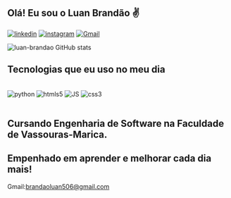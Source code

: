 ## Olá! Eu sou o Luan Brandão ✌️

[![linkedin](https://img.shields.io/badge/LinkedIn-0077B5?style=for-the-badge&logo=linkedin&logoColor=white)](https://www.linkedin.com/in/luan-brandao-a343b224b/)
[![instagram](https://img.shields.io/badge/Instagram-E4405F?style=for-the-badge&logo=instagram&logoColor=white)](https://www.instagram.com/luan_.brandao/)
[![Gmail](https://img.shields.io/badge/Gmail-D14836?style=for-the-badge&logo=gmail&logoColor=white)](brandaoluan506@gmail.com)

![luan-brandao GitHub stats](https://github-readme-stats.vercel.app/api?username=luan-brandao&show_icons=true&theme=dracula)

## Tecnologias que eu uso no meu dia 

<div style="display: inline_block"><br/>
    <img align center alt="python" src="https://img.shields.io/badge/Python-3776AB?style=for-the-badge&logo=python&logoColor=white"/> 
    <img align center alt="htmls5" src="https://img.shields.io/badge/HTML5-E34F26?style=for-the-badge&logo=html5&logoColor=white"/>
    <img align center alt="JS" src="https://img.shields.io/badge/JavaScript-323330?style=for-the-badge&logo=javascript&logoColor=F7DF1E"/>
    <img align center alt="css3" src="https://img.shields.io/badge/CSS3-1572B6?style=for-the-badge&logo=css3&logoColor=white"/>
</div><br/>

## Cursando Engenharia de Software na Faculdade de Vassouras-Marica.
## Empenhado em aprender e melhorar cada dia mais!

Gmail:brandaoluan506@gmail.com

